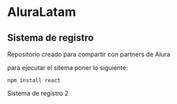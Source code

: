 # AluraLatam

<h2>Sistema de registro </h2>
Repositorio creado para compartir con partners de Alura

para ejecutar el sitema poner lo siguiente:

```npm install react```

Sistema de registro 2
